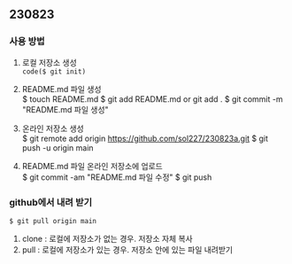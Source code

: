 ## 230823 ## 
### 사용 방법 ###
1. 로컬 저장소 생성 <br> 
`code($ git init)`

2. README.md 파일 생성 <br>
$ touch README.md
$ git add README.md or git add .
$ git commit -m "README.md 파일 생성"

3. 온라인 저장소 생성 <br>
$ git remote add origin https://github.com/sol227/230823a.git
$ git push -u origin main

4. README.md 파일 온라인 저장소에 업로드 <br>
$ git commit -am "README.md 파일 수정"
$ git push

### github에서 내려 받기 ###
`$ git pull origin main`

1. clone : 로컬에 저장소가 없는 경우. 저장소 자체 복사
2. pull : 로컬에 저장소가 있는 경우. 저장소 안에 있는 파일 내려받기